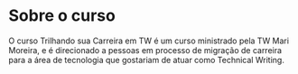 # Sobre o curso

O curso Trilhando sua Carreira em TW é um curso ministrado pela TW Mari Moreira, e é direcionado a pessoas em processo de migração de carreira para a área de tecnologia que gostariam de atuar como Technical Writing.